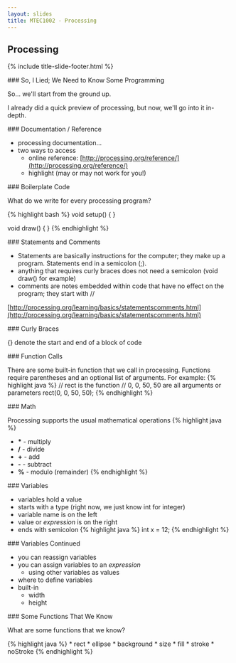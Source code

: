 ```yaml
---
layout: slides
title: MTEC1002 - Processing
---
```


<section markdown="block" class="title-slide">

# Processing

{% include title-slide-footer.html %}
</section>

<section markdown="block">
### So, I Lied; We Need to Know Some Programming

So... we'll start from the ground up.  

I already did a quick preview of processing, but now, we'll go into it in-depth.
</section>

<section markdown="block">
### Documentation / Reference

* processing documentation...
* two ways to access
	* online reference: [http://processing.org/reference/](http://processing.org/reference/)
	* highlight (may or may not work for you!)
</section>

<section markdown="block">
### Boilerplate Code

What do we write for every processing program?

<div class="incremental">
{% highlight bash %}
void setup() {
}

void draw() {
}
{% endhighlight %}
</div>
</section>

<section markdown="block">
### Statements and Comments


* Statements are basically instructions for the computer; they make up a program.  Statements end in a semicolon (;).
* anything that requires curly braces does not need a semicolon (void draw() for example)
* comments are notes embedded within code that have no effect on the program; they start with //

[http://processing.org/learning/basics/statementscomments.html](http://processing.org/learning/basics/statementscomments.html)
</section>

<section markdown="block">
### Curly Braces

{} denote the start and end of a block of code

</section>

<section markdown="block">
### Function Calls

There are some built-in function that we call in processing.  Functions require parentheses and an optional list of arguments.  For example:
{% highlight java %}
// rect is the function
// 0, 0, 50, 50 are all arguments or parameters
rect(0, 0, 50, 50);
{% endhighlight %}
</section>

<section markdown="block">
### Math

Processing supports the usual mathematical operations
{% highlight java %}
* __\*__ - multiply
* __/__ - divide
* __+__ - add
* __-__ - subtract
* __%__ - modulo (remainder)
{% endhighlight %}
</section>

<section markdown="block">
### Variables

* variables hold a value
* starts with a type (right now, we just know int for integer)
* variable name is on the left
* value or _expression_ is on the right
* ends with semicolon
{% highlight java %}
int x = 12;
{% endhighlight %}
</section>

<section markdown="block">
### Variables Continued

* you can reassign variables
* you can assign variables to an _expression_
	* using other variables as values
* where to define variables
* built-in
	* width
	* height
</section>

<section markdown="block">
### Some Functions That We Know

What are some functions that we know?

<div class="incremental">
{% highlight java %}
* rect
* ellipse
* background
* size
* fill
* stroke
* noStroke
{% endhighlight %}
</div>
</section>

